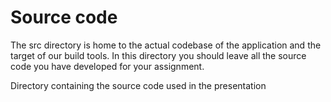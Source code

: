 # Source code

The src directory is home to the actual codebase of the application and the target of our build tools.
In this directory you should leave all the source code you have developed for your assignment.

Directory containing the source code used in the presentation 
